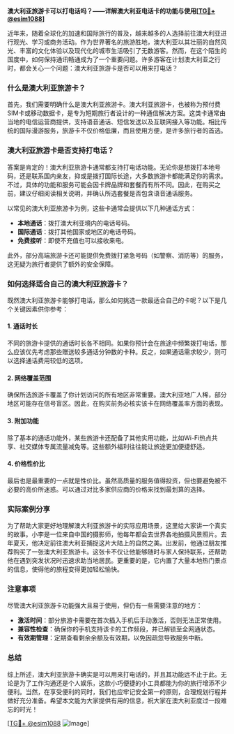 **澳大利亚旅游卡可以打电话吗？——详解澳大利亚电话卡的功能与使用[[TG💪+ @esim1088](https://t.me/s/esim1088)]**

近年来，随着全球化的加速和国际旅行的普及，越来越多的人选择前往澳大利亚进行观光、学习或商务活动。作为世界著名的旅游胜地，澳大利亚以其壮丽的自然风光、丰富的文化体验以及现代化的城市生活吸引了无数游客。然而，在这个陌生的国度中，如何保持通讯畅通成为了一个重要问题。许多游客在计划澳大利亚之行时，都会关心一个问题：澳大利亚旅游卡是否可以用来打电话？

### 什么是澳大利亚旅游卡？

首先，我们需要明确什么是澳大利亚旅游卡。澳大利亚旅游卡，也被称为预付费SIM卡或移动数据卡，是专为短期旅行者设计的一种通信解决方案。这类卡通常由当地的电信运营商提供，支持语音通话、短信发送以及互联网接入等功能。相比传统的国际漫游服务，旅游卡不仅价格低廉，而且使用方便，是许多旅行者的首选。

### 澳大利亚旅游卡是否支持打电话？

答案是肯定的！澳大利亚旅游卡通常都支持打电话功能。无论你是想拨打本地号码，还是联系国内亲友，抑或是拨打国际长途，大多数旅游卡都能满足你的需求。不过，具体的功能和服务可能会因卡牌品牌和套餐而有所不同。因此，在购买之前，建议仔细阅读相关说明，并确认所选套餐是否包含语音通话服务。

以常见的澳大利亚旅游卡为例，这些卡通常会提供以下几种通话方式：
- **本地通话**：拨打澳大利亚境内的电话号码。
- **国际通话**：拨打其他国家或地区的电话号码。
- **免费接听**：即使不充值也可以接收来电。

此外，部分高端旅游卡还可能提供免费拨打紧急号码（如警察、消防等）的服务，这无疑为旅行者提供了额外的安全保障。

### 如何选择适合自己的澳大利亚旅游卡？

既然澳大利亚旅游卡能够打电话，那么如何挑选一款最适合自己的卡呢？以下是几个关键因素供你参考：

#### 1. **通话时长**
不同的旅游卡提供的通话时长各不相同。如果你预计会在旅途中频繁拨打电话，那么应该优先考虑那些赠送较多通话分钟数的卡种。反之，如果通话需求较少，则可以选择通话费用较低的选项。

#### 2. **网络覆盖范围**
确保所选旅游卡覆盖了你计划访问的所有地区非常重要。澳大利亚地广人稀，部分地区可能存在信号盲区。因此，在购买前务必核实该卡在网络覆盖率方面的表现。

#### 3. **附加功能**
除了基本的通话功能外，某些旅游卡还配备了其他实用功能，比如Wi-Fi热点共享、社交媒体专属流量减免等。这些额外福利往往能让旅途更加便捷舒适。

#### 4. **价格性价比**
最后也是最重要的一点就是性价比。虽然高质量的服务值得投资，但也要避免被不必要的高价所迷惑。可以通过对比多家供应商的价格来找到最划算的选择。

### 实际案例分享

为了帮助大家更好地理解澳大利亚旅游卡的实际应用场景，这里给大家讲一个真实的故事。小李是一位来自中国的摄影师，他每年都会去世界各地拍摄风景照片。去年夏天，他决定前往澳大利亚捕捉这片大陆上的自然之美。出发前，他通过朋友推荐购买了一张澳大利亚旅游卡。这张卡不仅让他能够随时与家人保持联系，还帮助他在遇到突发状况时迅速求助当地居民。更重要的是，它内置了大量本地热门景点的信息，使得他的旅程变得更加轻松愉快。

### 注意事项

尽管澳大利亚旅游卡功能强大且易于使用，但仍有一些需要注意的地方：

- **激活时间**：部分旅游卡需要在首次插入手机后手动激活，否则无法正常使用。
- **兼容性检查**：确保你的手机支持该卡的工作频段，并已解锁至全网通状态。
- **有效期管理**：定期查看剩余余额及有效期，以免因疏忽导致服务中断。

### 总结

综上所述，澳大利亚旅游卡确实是可以用来打电话的，并且其功能远不止于此。无论是为了工作沟通还是个人娱乐，这款小巧便捷的小工具都能为你的旅行增添不少便利。当然，在享受便利的同时，我们也应牢记安全第一的原则，合理规划行程并做好充分准备。希望本文能为大家提供有用的信息，祝大家在澳大利亚度过一段难忘的时光！

[[TG💪+ @esim1088](https://t.me/s/esim1088) ![Image](https://i.postimg.cc/4NQfJmqS/Snipaste-2025-05-13-00-14-12.png)]
